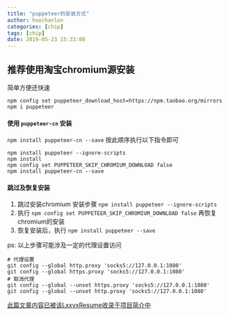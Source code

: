```yaml
---
title: "puppeteer的安装方式"
author: hoochanlon
categories: [chip]
tags: [chip]
date: 2019-05-23 15:33:08
---
```


## 推荐使用淘宝chromium源安装

简单方便还快速

```
npm config set puppeteer_download_host=https://npm.taobao.org/mirrors
npm i puppeteer
```
<!-- more -->

#### 使用 `puppeteer-cn` 安装

`npm install puppeteer-cn --save` 按此顺序执行以下指令即可

```
npm install puppeteer --ignore-scripts
npm install
npm config set PUPPETEER_SKIP_CHROMIUM_DOWNLOAD false
npm install puppeteer-cn --save
```

#### 跳过及恢复安装
  1. 跳过安装chromium 安装步骤 `npm install puppeteer --ignore-scripts`
  2. 执行 `npm config set PUPPETEER_SKIP_CHROMIUM_DOWNLOAD false` 再恢复chromium的安装
  3. 恢复安装后，执行 `npm install puppeteer --save`

ps: 以上步骤可能涉及一定的代理设置访问
```
# 代理设置
git config --global http.proxy 'socks5://127.0.0.1:1080'
git config --global https.proxy 'socks5://127.0.0.1:1080'
# 取消代理
git config --global --unset https.proxy 'socks5://127.0.0.1:1080'
git config --global --unset http.proxy 'socks5://127.0.0.1:1080'
```

[此篇文章内容已被该LxxyxResume收录于项目简介中](https://github.com/Lxxyx/LxxyxResume)
